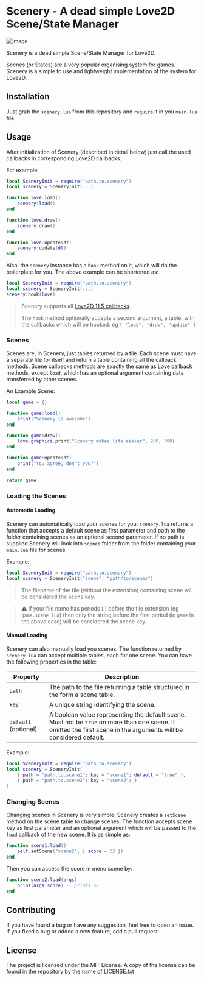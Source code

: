 # Scenery - A dead simple Love2D Scene/State Manager

![image](https://img.shields.io/static/v1?label=L%C3%B6ve2D&message=11.5&labelColor=e64998&color=28abe3&style=for-the-badge)

Scenery is a dead simple Scene/State Manager for Love2D.

Scenes (or States) are a very popular organising system for games. Scenery is a simple to use and lightweight implementation of the system for Love2D.

## Installation

Just grab the `scenery.lua` from this repository and `require` it in you `main.lua` file.

## Usage

After initialization of Scenery (described in detail below) just call the used callbacks in corresponding Love2D callbacks.

For example:
```lua
local SceneryInit = require("path.to.scenery")
local scenery = SceneryInit(...)

function love.load()
    scenery:load()
end

function love.draw()
    scenery:draw()
end

function love.update(dt)
    scenery:update(dt)
end
```
Also, the `scenery` instance has a `hook` method on it, which will do the boilerplate for you. The above example can be shortened as:
```lua
local SceneryInit = require("path.to.scenery")
local scenery = SceneryInit(...)
scenery:hook(love)
```

> Scenery supports all [Love2D 11.5 callbacks](https://love2d.org/wiki/Category:Callbacks).

> The `hook` method optionally accepts a second argument, a table, with the callbacks which will be hooked. eg `{ "load", "draw", "update" }`

### Scenes

Scenes are, in Scenery, just tables returned by a file. Each scene must have a separate file for itself and return a table containing all the callback methods. Scene callbacks methods are exactly the same as Love callback methods, except `load`, which has an optional argument containing data transferred by other scenes.

An Example Scene:
```lua
local game = {}

function game:load()
    print("Scenery is awesome")
end

function game:draw()
    love.graphics.print("Scenery makes life easier", 200, 300)
end

function game:update(dt)
    print("You agree, don't you?")
end

return game
```

### Loading the Scenes

#### Automatic Loading
Scenery can automatically load your scenes for you. `scenery.lua` returns a function that accepts a default scene as first parameter and path to the folder containing scenes as an optional second parameter. If no path is supplied Scenery will look into `scenes` folder from the folder containing your `main.lua` file for scenes.

Example:
```lua
local SceneryInit = require("path.to.scenery")
local scenery = SceneryInit("scene", "path/to/scenes")
```

> The filename of the file (without the extension) containing scene will be considered the scene key.

> ⚠️ If your file name has periods (.) before the file extension (eg `game.scene.lua`) then only the string before the first period (ie `game` in the above case) will be considered the scene key.

#### Manual Loading

Scenery can also manually load you scenes. The function returned by `scenery.lua` can accept multiple tables, each for one scene.
You can have the following properties in the table:

Property | Description
---------|------------
`path`   | The path to the file returning a table structured in the form a scene table.
`key`    | A unique string identifying the scene.
`default` (optional)| A boolean value representing the default scene. Must not be `true` on more than one scene. If omitted the first scene in the arguments will be considered default.

Example:
```lua
local SceneryInit = require("path.to.scenery")
local scenery = SceneryInit(
    { path = "path.to.scene1"; key = "scene1"; default = "true" },
    { path = "path.to.scene2"; key = "scene2"; }
)
```

### Changing Scenes

Changing scenes in Scenery is very simple. Scenery creates a `setScene` method on the scene table to change scenes. The function accepts scene key as first parameter and an optional argument which will be passed to the `load` callback of the new scene. It is as simple as:

```lua
function scene1:load()
    self.setScene("scene2", { score = 52 })
end
```

Then you can access the score in menu scene by:
```lua
function scene2:load(args)
    print(args.score) -- prints 52
end
```

## Contributing

If you have found a bug or have any suggestion, feel free to open an issue. If you fixed a bug or added a new feature, add a pull request.

## License

The project is licensed under the MIT License. A copy of the license can be found in the repository by the name of LICENSE.txt
